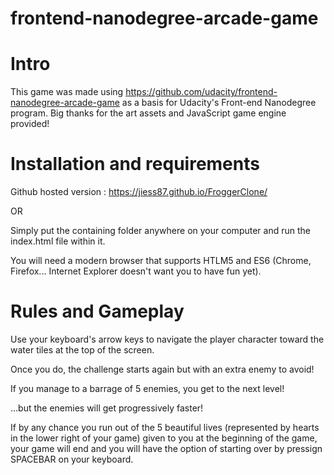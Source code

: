frontend-nanodegree-arcade-game
===============================

Intro
===============================

This game was made using https://github.com/udacity/frontend-nanodegree-arcade-game as a basis for
Udacity's Front-end Nanodegree program. Big thanks for the art assets and JavaScript game engine provided!

Installation and requirements
===============================

Github hosted version : https://jiess87.github.io/FroggerClone/

OR

Simply put the containing folder anywhere on your computer and run the index.html file within it.

You will need a modern browser that supports HTLM5 and ES6 (Chrome, Firefox... Internet Explorer doesn't want you to have fun yet).

Rules and Gameplay
===============================

Use your keyboard's arrow keys to navigate the player character toward the water tiles at the top of the screen.

Once you do, the challenge starts again but with an extra enemy to avoid!

If you manage to a barrage of 5 enemies, you get to the next level!

...but the enemies will get progressively faster!

If by any chance you run out of the 5 beautiful lives (represented by hearts in the lower right of your game) given to you
at the beginning of the game, your game will end and you will have the option of starting over by pressign SPACEBAR on your keyboard.
